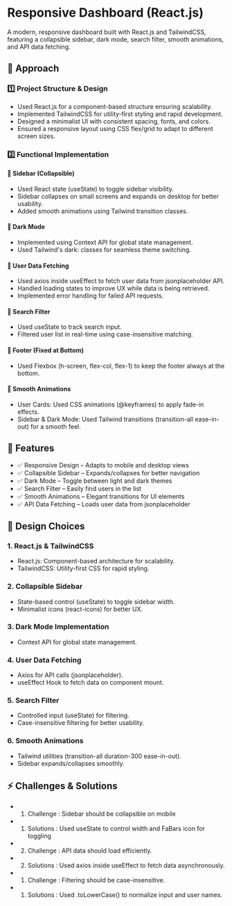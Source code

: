 # Responsive Dashboard (React.js)

A modern, responsive dashboard built with React.js and TailwindCSS, featuring a collapsible sidebar, dark mode, search filter, smooth animations, and API data fetching.

## 📝 Approach

### 1️⃣ Project Structure & Design

- Used React.js for a component-based structure ensuring scalability.
- Implemented TailwindCSS for utility-first styling and rapid development.
- Designed a minimalist UI with consistent spacing, fonts, and colors.
- Ensured a responsive layout using CSS flex/grid to adapt to different screen sizes.

### 2️⃣ Functional Implementation

#### 📌 Sidebar (Collapsible)

- Used React state (useState) to toggle sidebar visibility.
- Sidebar collapses on small screens and expands on desktop for better usability.
- Added smooth animations using Tailwind transition classes.

#### 📌 Dark Mode

- Implemented using Context API for global state management.
- Used Tailwind's dark: classes for seamless theme switching.

#### 📌 User Data Fetching

- Used axios inside useEffect to fetch user data from jsonplaceholder API.
- Handled loading states to improve UX while data is being retrieved.
- Implemented error handling for failed API requests.

#### 📌 Search Filter

- Used useState to track search input.
- Filtered user list in real-time using case-insensitive matching.

#### 📌 Footer (Fixed at Bottom)

- Used Flexbox (h-screen, flex-col, flex-1) to keep the footer always at the bottom.

#### 📌 Smooth Animations

- User Cards: Used CSS animations (@keyframes) to apply fade-in effects.
- Sidebar & Dark Mode: Used Tailwind transitions (transition-all ease-in-out) for a smooth feel.

## 🚀 Features

- ✅ Responsive Design – Adapts to mobile and desktop views
- ✅ Collapsible Sidebar – Expands/collapses for better navigation
- ✅ Dark Mode – Toggle between light and dark themes
- ✅ Search Filter – Easily find users in the list
- ✅ Smooth Animations – Elegant transitions for UI elements
- ✅ API Data Fetching – Loads user data from jsonplaceholder

## 🎨 Design Choices

### 1. React.js & TailwindCSS

- React.js: Component-based architecture for scalability.
- TailwindCSS: Utility-first CSS for rapid styling.

### 2. Collapsible Sidebar

- State-based control (useState) to toggle sidebar width.
- Minimalist icons (react-icons) for better UX.

### 3. Dark Mode Implementation

- Context API for global state management.

### 4. User Data Fetching

- Axios for API calls (jsonplaceholder).
- useEffect Hook to fetch data on component mount.

### 5. Search Filter

- Controlled input (useState) for filtering.
- Case-insensitive filtering for better usability.

### 6. Smooth Animations

- Tailwind utilities (transition-all duration-300 ease-in-out).
- Sidebar expands/collapses smoothly.

## ⚡ Challenges & Solutions

- 1. Challenge : Sidebar should be collapsible on mobile
- 1. Solutions : Used useState to control width and FaBars icon for toggling

- 2. Challenge : API data should load efficiently.
- 2. Solutions : Used axios inside useEffect to fetch data asynchronously.

- 1. Challenge : Filtering should be case-insensitive.
- 1. Solutions : Used .toLowerCase() to normalize input and user names.
